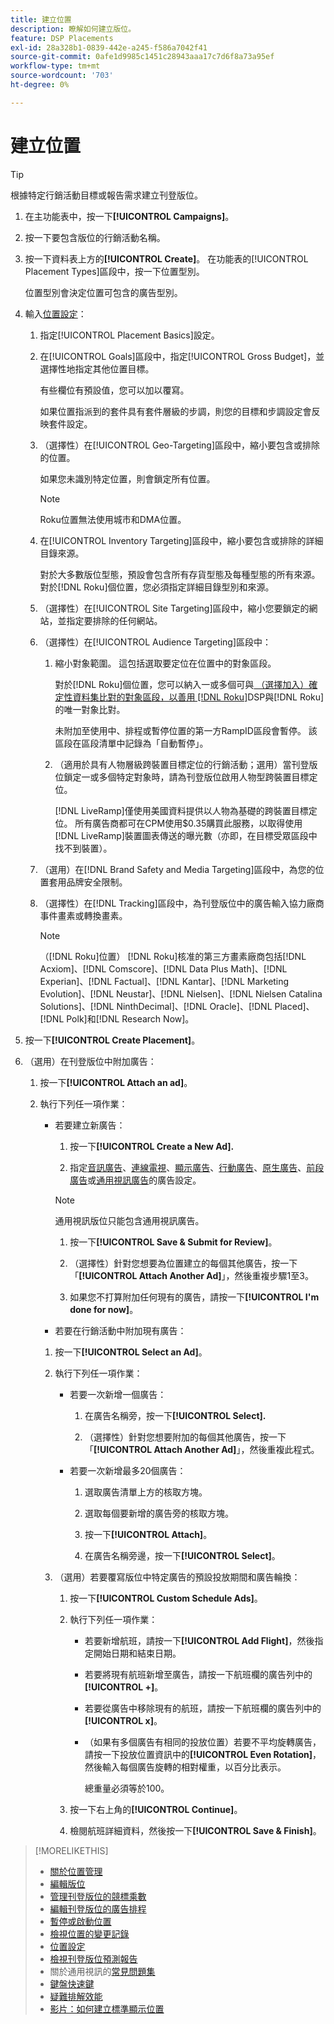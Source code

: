 ```yaml
---
title: 建立位置
description: 瞭解如何建立版位。
feature: DSP Placements
exl-id: 28a328b1-0839-442e-a245-f586a7042f41
source-git-commit: 0afe1d9985c1451c28943aaa17c7d6f8a73a95ef
workflow-type: tm+mt
source-wordcount: '703'
ht-degree: 0%

---
```


# 建立位置

>[!TIP]
>
>根據特定行銷活動目標或報告需求建立刊登版位。

1. 在主功能表中，按一下&#x200B;**[!UICONTROL Campaigns]**。

1. 按一下要包含版位的行銷活動名稱。

1. 按一下資料表上方的&#x200B;**[!UICONTROL Create]**。 在功能表的[!UICONTROL Placement Types]區段中，按一下位置型別。

   位置型別會決定位置可包含的廣告型別。

1. 輸入[位置設定](placement-settings.md)：

   1. 指定[!UICONTROL Placement Basics]設定。

   1. 在[!UICONTROL Goals]區段中，指定[!UICONTROL Gross Budget]，並選擇性地指定其他位置目標。

      有些欄位有預設值，您可以加以覆寫。

      如果位置指派到的套件具有套件層級的步調，則您的目標和步調設定會反映套件設定。

   1. （選擇性）在[!UICONTROL Geo-Targeting]區段中，縮小要包含或排除的位置。

      如果您未識別特定位置，則會鎖定所有位置。

      >[!NOTE]
      >
      >Roku位置無法使用城市和DMA位置。

   1. 在[!UICONTROL Inventory Targeting]區段中，縮小要包含或排除的詳細目錄來源。

      對於大多數版位型態，預設會包含所有存貨型態及每種型態的所有來源。 對於[!DNL Roku]個位置，您必須指定詳細目錄型別和來源。

   1. （選擇性）在[!UICONTROL Site Targeting]區段中，縮小您要鎖定的網站，並指定要排除的任何網站。

   1. （選擇性）在[!UICONTROL Audience Targeting]區段中：

      1. 縮小對象範圍。 這包括選取要定位在位置中的對象區段。

         對於[!DNL Roku]個位置，您可以納入一或多個可與[ （選擇加入）確定性資料集比對的對象區段，以善用 [!DNL Roku]](/help/dsp/inventory/roku-inventory.md)DSP與[!DNL Roku]的唯一對象比對。

         未附加至使用中、排程或暫停位置的第一方RampID區段會暫停。 該區段在區段清單中記錄為「自動暫停」。

      1. （適用於具有人物層級跨裝置目標定位的行銷活動；選用）當刊登版位鎖定一或多個特定對象時，請為刊登版位啟用人物型跨裝置目標定位。

         [!DNL LiveRamp]僅使用美國資料提供以人物為基礎的跨裝置目標定位。 所有廣告商都可在CPM使用$0.35購買此服務，以取得使用[!DNL LiveRamp]裝置圖表傳送的曝光數（亦即，在目標受眾區段中找不到裝置）。

   1. （選用）在[!DNL Brand Safety and Media Targeting]區段中，為您的位置套用品牌安全限制。

   1. （選擇性）在[!DNL Tracking]區段中，為刊登版位中的廣告輸入協力廠商事件畫素或轉換畫素。

      >[!NOTE]
      >
      >（[!DNL Roku]位置） [!DNL Roku]核准的第三方畫素廠商包括[!DNL Acxiom]、[!DNL Comscore]、[!DNL Data Plus Math]、[!DNL Experian]、[!DNL Factual]、[!DNL Kantar]、[!DNL Marketing Evolution]、[!DNL Neustar]、[!DNL Nielsen]、[!DNL Nielsen Catalina Solutions]、[!DNL NinthDecimal]、[!DNL Oracle]、[!DNL Placed]、[!DNL Polk]和[!DNL Research Now]。

1. 按一下&#x200B;**[!UICONTROL Create Placement]**。

1. （選用）在刊登版位中附加廣告：

   1. 按一下&#x200B;**[!UICONTROL Attach an ad]**。

   1. 執行下列任一項作業：

      * 若要建立新廣告：

         1. 按一下&#x200B;**[!UICONTROL Create a New Ad].**

         1. 指定[音訊廣告](/help/dsp/campaign-management/ads/ad-settings-audio.md)、[連線電視](/help/dsp/campaign-management/ads/ad-settings-connected-tv.md)、[顯示廣告](/help/dsp/campaign-management/ads/ad-settings-display.md)、[行動廣告](/help/dsp/campaign-management/ads/ad-settings-mobile.md)、[原生廣告](/help/dsp/campaign-management/ads/ad-settings-native.md)、[前段廣告](/help/dsp/campaign-management/ads/ad-settings-pre-roll.md)或[通用視訊廣告](/help/dsp/campaign-management/ads/ad-settings-universal-video.md)的廣告設定。

        >[!NOTE]
        >
        >通用視訊版位只能包含通用視訊廣告。

         1. 按一下&#x200B;**[!UICONTROL Save & Submit for Review]**。

         1. （選擇性）針對您想要為位置建立的每個其他廣告，按一下「**[!UICONTROL Attach Another Ad]**」，然後重複步驟1至3。

         1. 如果您不打算附加任何現有的廣告，請按一下&#x200B;**[!UICONTROL I'm done for now]**。

      * 若要在行銷活動中附加現有廣告：

      1. 按一下&#x200B;**[!UICONTROL Select an Ad]**。

      1. 執行下列任一項作業：

         * 若要一次新增一個廣告：

            1. 在廣告名稱旁，按一下&#x200B;**[!UICONTROL Select].**

            1. （選擇性）針對您想要附加的每個其他廣告，按一下「**[!UICONTROL Attach Another Ad]**」，然後重複此程式。

         * 若要一次新增最多20個廣告：

            1. 選取廣告清單上方的核取方塊。

            1. 選取每個要新增的廣告旁的核取方塊。

            1. 按一下&#x200B;**[!UICONTROL Attach]**。

            1. 在廣告名稱旁邊，按一下&#x200B;**[!UICONTROL Select]**。

      1. （選用）若要覆寫版位中特定廣告的預設投放期間和廣告輪換：

         1. 按一下&#x200B;**[!UICONTROL Custom Schedule Ads]**。

         1. 執行下列任一項作業：

            * 若要新增航班，請按一下&#x200B;**[!UICONTROL Add Flight]**，然後指定開始日期和結束日期。

            * 若要將現有航班新增至廣告，請按一下航班欄的廣告列中的&#x200B;**[!UICONTROL +]**。

            * 若要從廣告中移除現有的航班，請按一下航班欄的廣告列中的&#x200B;**[!UICONTROL x]**。

            * （如果有多個廣告有相同的投放位置）若要不平均旋轉廣告，請按一下投放位置資訊中的&#x200B;**[!UICONTROL Even Rotation]**，然後輸入每個廣告旋轉的相對權重，以百分比表示。

              總重量必須等於100。

         1. 按一下右上角的&#x200B;**[!UICONTROL Continue]**。

         1. 檢閱航班詳細資料，然後按一下&#x200B;**[!UICONTROL Save & Finish]**。

>[!MORELIKETHIS]
>
>* [關於位置管理](placement-about.md)
>* [編輯版位](placement-edit.md)
>* [管理刊登版位的競標乘數](placement-manage-bid-multipliers.md)
>* [編輯刊登版位的廣告排程](placement-edit-ad-schedule.md)
>* [暫停或啟動位置](placement-pause-activate.md)
>* [檢視位置的變更記錄](placement-change-log.md)
>* [位置設定](placement-settings.md)
>* [檢視刊登版位預測報告](/help/dsp/campaign-management/reports/placement-forecast.md)
>* 關於通用視訊的[常見問題集](/help/dsp/campaign-management/faq-universal-video.md)
>* [鍵盤快速鍵](/help/dsp/campaign-management/reports/keyboard-shortcuts.md)
>* [疑難排解效能](/help/dsp/optimization/troubleshooting-performance.md)
>* [影片：如何建立標準顯示位置](https://video.tv.adobe.com/v/340454)
